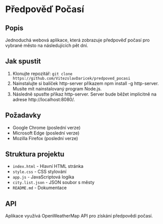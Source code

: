 # Předpověď Počasí

## Popis
Jednoduchá webová aplikace, která zobrazuje předpověď počasí pro vybrané město na následujících pět dní.

## Jak spustit
1. Klonujte repozitář: `git clone https://github.com/VitezslavDaricek/predpoved_pocasi`
2. Nainstalujte si balíček http-server příkazem npm install -g http-server. Musíte mít nainstalovaný program Node.js.
3. Následně spusťte příkaz http-server. Server bude běžet implicitně na adrese http://localhost:8080/.

## Požadavky
- Google Chrome (poslední verze)
- Microsoft Edge (poslední verze)
- Mozilla Firefox (poslední verze)

## Struktura projektu
- `index.html` - Hlavní HTML stránka
- `style.css` - CSS stylování
- `app.js` - JavaScriptová logika
- `city.list.json` - JSON soubor s městy
- `README.md` - Dokumentace

## API
Aplikace využívá OpenWeatherMap API pro získání předpovědi počasí.

